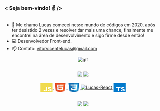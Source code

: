 ### < Seja bem-vindo! ✌️ />

##

- 🔭 Me chamo Lucas comecei nesse mundo de códigos em 2020, após ter desistido 2 vezes e resolver dar mais uma chance, finalmente me encontrei na área de desenvolvimento e sigo firme desde então!
- 💻 Desenvolvedor Front-end.
- 📫 Contato: vitorvicentelucas@gmail.com

<div style="display: inline_block" align="center">
  <img alt="gif" src="https://user-images.githubusercontent.com/86110408/180676781-0ea522f9-fdbf-4365-a1b0-1811f5f3dcd2.gif" width="300">
</div>



##

<div align="center">
  <a href="https://github.com/LucasVitorVD">
  <img height="180em" src="https://github-readme-stats.vercel.app/api?username=LucasVitorVD&show_icons=true&theme=dark&include_all_commits=true&count_private=true"/>
  <img height="180em" src="https://github-readme-stats.vercel.app/api/top-langs/?username=LucasVitorVD&layout=compact&langs_count=7&theme=dark"/>
</div>

<div style="display: inline_block" align="center"><br>
  <img align="center" alt="Lucas-Js" height="30" width="40" src="https://raw.githubusercontent.com/devicons/devicon/master/icons/javascript/javascript-plain.svg">
  <img align="center" alt="Lucas-HTML" height="30" width="40" src="https://raw.githubusercontent.com/devicons/devicon/master/icons/html5/html5-original.svg">
  <img align="center" alt="Lucas-CSS" height="30" width="40" src="https://raw.githubusercontent.com/devicons/devicon/master/icons/css3/css3-original.svg">
  <img align="center" alt="Lucas-React" height="30" width="40" src="https://cdn.jsdelivr.net/gh/devicons/devicon/icons/react/react-original.svg" />
  <img align="center" alt="Lucas-Typescript" height="30" width="40" src="https://raw.githubusercontent.com/devicons/devicon/master/icons/typescript/typescript-original.svg">
</div>

##

  <div style="display: inline_block" align="center"> 
  <a href="https://www.instagram.com/lucas_v.dev/" target="_blank"><img src="https://img.shields.io/badge/Instagram-E4405F?style=for-the-badge&logo=instagram&logoColor=white" target="_blank"></a> 
  <a href="https://www.linkedin.com/in/lucas-vitor-472026210/" target="_blank"><img src="https://img.shields.io/badge/-LinkedIn-%230077B5?style=for-the-badge&logo=linkedin&logoColor=white" target="_blank"></a> 
    
</div>

